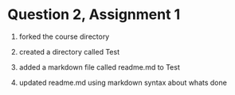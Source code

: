 # Question 2, Assignment 1

1. forked the course directory

1. created a directory called Test

1. added a markdown file called readme.md to Test 

1. updated readme.md using markdown syntax about whats done

